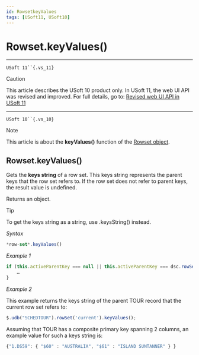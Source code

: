 ```yaml
---
id: RowsetkeyValues
tags: [USoft11, USoft10]
---
```

# Rowset.keyValues()



----

`USoft 11``{.vs_11}`

> [!CAUTION]
> This article describes the USoft 10 product only.
> In USoft 11, the web UI API was revised and improved. For full details, go to:
> [Revised web UI API in USoft 11](/docs/Web_and_app_UIs/UDB_udb/Revised_web_UI_API_in_USoft_11.md)

----

`USoft 10``{.vs_10}`

> [!NOTE]
> This article is about the **keyValues()** function of the [Rowset object](/docs/Web_and_app_UIs/UDB_Rowset/UDB_Rowset_object.md).

## **Rowset.keyValues()**

Gets the **keys string** of a row set. This keys string represents the parent keys that the row set refers to. If the row set does not refer to parent keys, the result value is undefined.

Returns an object.

> [!TIP]
> To get the keys string as a string, use .keysString() instead.

*Syntax*

```js
*row-set*.keyValues()
```

*Example 1*

```js
if (this.activeParentKey === null || this.activeParentKey === dsc.rowSet(pRef).keyValues()) {
    …
}
```

*Example 2*

This example returns the keys string of the parent TOUR record that the current row set refers to:

```js
$.udb("SCHEDTOUR").rowSet('current').keyValues();
```

Assuming that TOUR has a composite primary key spanning 2 columns, an example value for such a keys string is:

```js
{"1.DS59": { "$60" : "AUSTRALIA", "$61" : "ISLAND SUNTANNER" } }
```

 

 